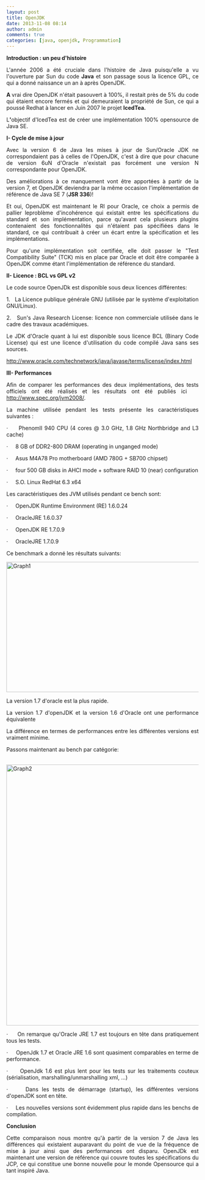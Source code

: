 ```yaml
---
layout: post
title: OpenJDK
date: 2013-11-08 08:14
author: admin
comments: true
categories: [java, openjdk, Programmation]
---
```

<p style="text-align: justify;"><b>Introduction : un peu d'histoire</b></p>
<p style="text-align: justify;">L'année 2006 a été cruciale dans l'histoire de Java puisqu'elle a vu l'ouverture par Sun du code <b>Java</b> et son passage sous la licence GPL, ce qui a donné naissance un an à après OpenJDK.</p>
<p style="text-align: justify;"><b>A</b><b> </b>vrai dire OpenJDK n'était pasouvert à 100%, il restait près de 5% du code qui étaient encore fermés et qui demeuraient la propriété de Sun, ce qui a poussé Redhat à lancer en Juin 2007 le projet <b>IcedTea.</b></p>
<p style="text-align: justify;">L<b>'</b>objectif d'IcedTea est de créer une implémentation 100% opensource de Java SE.</p>
<p style="text-align: justify;"><b>I- Cycle de mise à jour</b></p>
<p style="text-align: justify;">Avec la version 6 de Java les mises à jour de Sun/Oracle JDK ne correspondaient pas à celles de l'OpenJDK, c'est à dire que pour chacune de version 6uN d'Oracle n'existait pas forcément une version N correspondante pour OpenJDK.</p>
<p style="text-align: justify;">Des améliorations à ce manquement vont être apportées à partir de la version 7, et OpenJDK deviendra par la même occasion l'implémentation de référence de Java SE 7 (<b>JSR 336</b>)!</p>
<p style="text-align: justify;">Et oui, OpenJDK est maintenant le RI pour Oracle, ce choix a permis de pallier leproblème d'incohérence qui existait entre les spécifications du standard et son implémentation, parce qu'avant cela plusieurs plugins contenaient des fonctionnalités qui n'étaient pas spécifiées dans le standard, ce qui contribuait à créer un écart entre la spécification et les implémentations.</p>
<p style="text-align: justify;">Pour qu'une implémentation soit certifiée, elle doit passer le "Test Compatibility Suite" (TCK) mis en place par Oracle et doit être comparée à OpenJDK comme étant l'implémentation de référence du standard.</p>
<p style="text-align: justify;"><b>II- Licence : BCL vs GPL v2</b></p>
<p style="text-align: justify;">Le code source OpenJDk est disponible sous deux licences différentes:</p>
<p style="text-align: justify;">1.   La Licence publique générale GNU (utilisée par le système d'exploitation GNU/Linux).</p>
<p style="text-align: justify;">2.   Sun's Java Research License: licence non commerciale utilisée dans le cadre des travaux académiques.</p>
<p style="text-align: justify;">Le JDK d'Oracle quant à lui est disponible sous licence BCL (Binary Code License) qui est une licence d'utilisation du code compilé Java sans ses sources.</p>
<p style="text-align: justify;"><a href="http://www.oracle.com/technetwork/java/javase/terms/license/index.html">http://www.oracle.com/technetwork/java/javase/terms/license/index.html</a></p>
<p style="text-align: justify;"><b>III- Performances</b></p>
<p style="text-align: justify;">Afin de comparer les performances des deux implémentations, des tests officiels ont été réalisés et les résultats ont été publiés ici    <a href="http://www.spec.org/jvm2008/">http://www.spec.org/jvm2008/</a>.</p>
<p style="text-align: justify;">La machine utilisée pendant les tests présente les caractéristiques suivantes :</p>
<p style="text-align: justify;">·     PhenomII 940 CPU (4 cores @ 3.0 GHz, 1.8 GHz Northbridge and L3 cache)</p>
<p style="text-align: justify;">·     8 GB of DDR2-800 DRAM (operating in unganged mode)</p>
<p style="text-align: justify;">·     Asus M4A78 Pro motherboard (AMD 780G + SB700 chipset)</p>
<p style="text-align: justify;">·     four 500 GB disks in AHCI mode + software RAID 10 (near) configuration</p>
<p style="text-align: justify;">·     S.O. Linux RedHat 6.3 x64</p>
<p style="text-align: justify;">Les caractéristiques des<b> </b>JVM utilisés pendant ce bench sont:</p>
<p style="text-align: justify;">·     OpenJDK Runtime Environment (RE) 1.6.0.24</p>
<p style="text-align: justify;">·     OracleJRE 1.6.0.37</p>
<p style="text-align: justify;">·     OpenJDK RE 1.7.0.9</p>
<p style="text-align: justify;">·     OracleJRE 1.7.0.9</p>
<p style="text-align: justify;">Ce benchmark a donné les résultats suivants:</p>
<p style="text-align: justify;"><a href="http://www.arolla.fr/blog/wp-content/uploads/2013/09/Graph1.png"><img class="aligncenter size-full wp-image-1899" alt="Graph1" src="http://www.arolla.fr/blog/wp-content/uploads/2013/09/Graph1.png" width="605" height="340" /></a></p>
<p style="text-align: justify;">La version 1.7 d'oracle est la plus rapide.</p>
<p style="text-align: justify;">La version 1.7 d'openJDK et la version 1.6 d'Oracle ont une performance équivalente</p>
<p style="text-align: justify;">La différence en termes de performances entre les différentes versions est vraiment minime.</p>
<p style="text-align: justify;">Passons maintenant au bench par catégorie:</p>
<p style="text-align: justify;">  <a href="http://www.arolla.fr/blog/wp-content/uploads/2013/09/Graph2.png"><img class="aligncenter size-full wp-image-1900" alt="Graph2" src="http://www.arolla.fr/blog/wp-content/uploads/2013/09/Graph2.png" width="605" height="681" /></a></p>
<p style="text-align: justify;">·     <b> </b>On remarque qu'Oracle JRE 1.7 est toujours en tête dans pratiquement tous les tests.</p>
<p style="text-align: justify;">·     OpenJdk 1.7 et Oracle JRE 1.6 sont quasiment comparables en terme de performance.</p>
<p style="text-align: justify;">·     OpenJdk 1.6 est plus lent pour les tests sur les traitements couteux (sérialisation, marshalling/unmarshalling xml, ...)</p>
<p style="text-align: justify;">·     Dans les tests de démarrage (startup), les différentes versions d'openJDK sont en tête.</p>
<p style="text-align: justify;">·     Les nouvelles versions sont évidemment plus rapide dans les benchs de compilation.</p>
<p style="text-align: justify;"><b>C</b><b>onclusion</b></p>
<p style="text-align: justify;">Cette comparaison nous montre qu'à partir de la version 7 de Java les différences qui existaient auparavant du point de vue de la fréquence de mise à jour ainsi que des performances ont disparu. OpenJDk est maintenant une version de référence qui couvre toutes les spécifications du JCP, ce qui constitue une bonne nouvelle pour le monde Opensource qui a tant inspiré Java.<b></b></p>

